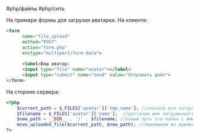 #php/файлы #php/сеть 

На  примере формы для загрузки аватарки. На клиенте:

```html
<form 
	  name="file_upload" 
	  method="POST" 
	  action="form.php" 
	  enctype="multipart/form-data"> 
	  
	  <label>Ваш аватар: 
	  <input type="file" name="avatar"></label> 
	  <input type="submit" name="send" value="Отправить файл"> 
</form>
```

На стороне сервера:
```php
<?php 
	$current_path = $_FILES['avatar']['tmp_name']; //сначала все загружаемые файлы складываются в $_FILES 
	$filename = $_FILES['avatar']['name'];  //достанем имя загруженного файла
	$new_path = __DIR__ . '/' . $filename; //новый путь это папка с именем картинки , которая находится там же где и выполняемый скрипт
	move_uploaded_file($current_path, $new_path); //перемщаем из временной папки в постоянную
?>
```